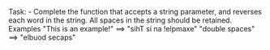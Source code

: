 Task: -
Complete the function that accepts a string parameter, and reverses each word in the string.
All spaces in the string should be retained.
Examples
"This is an example!" ==> "sihT si na !elpmaxe"
"double  spaces"      ==> "elbuod  secaps"
